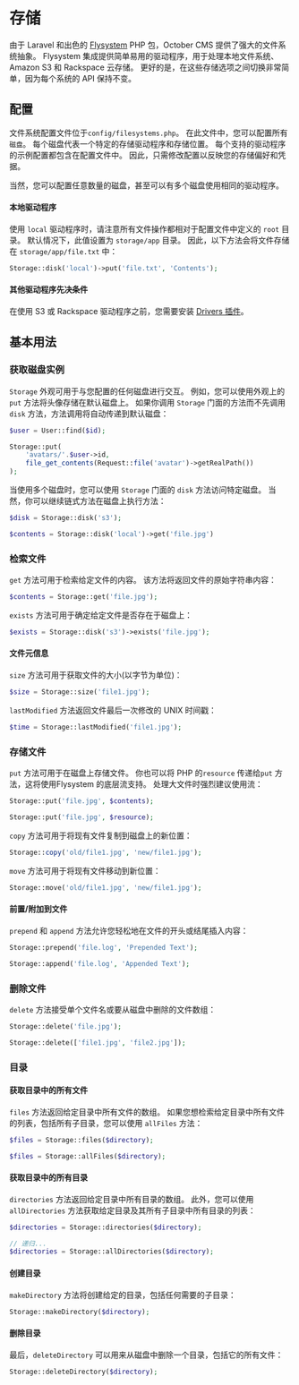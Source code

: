 # 存储

由于 Laravel 和出色的 [Flysystem](https://github.com/thephpleague/flysystem) PHP 包，October CMS 提供了强大的文件系统抽象。 Flysystem 集成提供简单易用的驱动程序，用于处理本地文件系统、Amazon S3 和 Rackspace 云存储。 更好的是，在这些存储选项之间切换非常简单，因为每个系统的 API 保持不变。

## 配置

文件系统配置文件位于`config/filesystems.php`。 在此文件中，您可以配置所有`磁盘`。 每个磁盘代表一个特定的存储驱动程序和存储位置。 每个支持的驱动程序的示例配置都包含在配置文件中。 因此，只需修改配置以反映您的存储偏好和凭据。

当然，您可以配置任意数量的磁盘，甚至可以有多个磁盘使用相同的驱动程序。

#### 本地驱动程序

使用 `local` 驱动程序时，请注意所有文件操作都相对于配置文件中定义的 `root` 目录。 默认情况下，此值设置为 `storage/app` 目录。 因此，以下方法会将文件存储在 `storage/app/file.txt` 中：

```php
Storage::disk('local')->put('file.txt', 'Contents');
```

#### 其他驱动程序先决条件

在使用 S3 或 Rackspace 驱动程序之前，您需要安装 [Drivers 插件](https://octobercms.com/plugin/october-drivers)。

## 基本用法

### 获取磁盘实例

`Storage` 外观可用于与您配置的任何磁盘进行交互。 例如，您可以使用外观上的 `put` 方法将头像存储在默认磁盘上。 如果你调用 `Storage` 门面的方法而不先调用 `disk` 方法，方法调用将自动传递到默认磁盘：

```php
$user = User::find($id);

Storage::put(
    'avatars/'.$user->id,
    file_get_contents(Request::file('avatar')->getRealPath())
);
```

当使用多个磁盘时，您可以使用 `Storage` 门面的 `disk` 方法访问特定磁盘。 当然，你可以继续链式方法在磁盘上执行方法：

```php
$disk = Storage::disk('s3');

$contents = Storage::disk('local')->get('file.jpg')
```

### 检索文件

`get` 方法可用于检索给定文件的内容。 该方法将返回文件的原始字符串内容：

```php
$contents = Storage::get('file.jpg');
```

`exists` 方法可用于确定给定文件是否存在于磁盘上：

```php
$exists = Storage::disk('s3')->exists('file.jpg');
```

#### 文件元信息

`size` 方法可用于获取文件的大小(以字节为单位)：

```php
$size = Storage::size('file1.jpg');
```

`lastModified` 方法返回文件最后一次修改的 UNIX 时间戳：

```php
$time = Storage::lastModified('file1.jpg');
```

### 存储文件

`put` 方法可用于在磁盘上存储文件。 你也可以将 PHP 的`resource` 传递给`put` 方法，这将使用Flysystem 的底层流支持。 处理大文件时强烈建议使用流：

```php
Storage::put('file.jpg', $contents);

Storage::put('file.jpg', $resource);
```

`copy` 方法可用于将现有文件复制到磁盘上的新位置：

```php
Storage::copy('old/file1.jpg', 'new/file1.jpg');
```

`move` 方法可用于将现有文件移动到新位置：

```php
Storage::move('old/file1.jpg', 'new/file1.jpg');
```

#### 前置/附加到文件

`prepend` 和 `append` 方法允许您轻松地在文件的开头或结尾插入内容：

```php
Storage::prepend('file.log', 'Prepended Text');

Storage::append('file.log', 'Appended Text');
```

### 删除文件

`delete` 方法接受单个文件名或要从磁盘中删除的文件数组：

```php
Storage::delete('file.jpg');

Storage::delete(['file1.jpg', 'file2.jpg']);
```

### 目录

#### 获取目录中的所有文件

`files` 方法返回给定目录中所有文件的数组。 如果您想检索给定目录中所有文件的列表，包括所有子目录，您可以使用 `allFiles` 方法：

```php
$files = Storage::files($directory);

$files = Storage::allFiles($directory);
```

#### 获取目录中的所有目录

`directories` 方法返回给定目录中所有目录的数组。 此外，您可以使用 `allDirectories` 方法获取给定目录及其所有子目录中所有目录的列表：

```php
$directories = Storage::directories($directory);

// 递归...
$directories = Storage::allDirectories($directory);
```

#### 创建目录

`makeDirectory` 方法将创建给定的目录，包括任何需要的子目录：

```php
Storage::makeDirectory($directory);
```

#### 删除目录

最后，`deleteDirectory` 可以用来从磁盘中删除一个目录，包括它的所有文件：

```php
Storage::deleteDirectory($directory);
```
